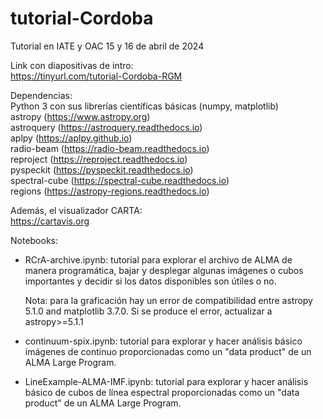# tutorial-Cordoba
Tutorial en IATE y OAC 15 y 16 de abril de 2024

Link con diapositivas de intro: \
https://tinyurl.com/tutorial-Cordoba-RGM 

Dependencias: \
Python 3 con sus librerías científicas básicas (numpy, matplotlib) \
astropy (https://www.astropy.org) \
astroquery (https://astroquery.readthedocs.io) \
aplpy (https://aplpy.github.io) \
radio-beam (https://radio-beam.readthedocs.io) \
reproject (https://reproject.readthedocs.io) \
pyspeckit (https://pyspeckit.readthedocs.io) \
spectral-cube (https://spectral-cube.readthedocs.io) \
regions (https://astropy-regions.readthedocs.io) 


Además, el visualizador CARTA: \
https://cartavis.org

Notebooks: 

- RCrA-archive.ipynb: tutorial para explorar el archivo de ALMA de manera programática, bajar y desplegar algunas imágenes o cubos importantes y decidir si los datos disponibles son útiles o no.

  Nota: para la graficación hay un error de compatibilidad entre astropy 5.1.0 and matplotlib 3.7.0. 
Si se produce el error, actualizar a astropy>=5.1.1 
  
- continuum-spix.ipynb: tutorial para explorar y hacer análisis básico imágenes de continuo proporcionadas como un "data product" de un ALMA Large Program. 

- LineExample-ALMA-IMF.ipynb: tutorial para explorar y hacer análisis básico de cubos de línea espectral proporcionadas como un "data product" de un ALMA Large Program. 
